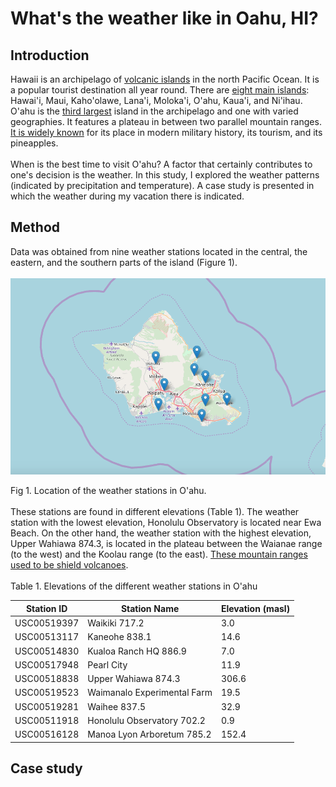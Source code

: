 # What's the weather like in Oahu, HI?

## Introduction
Hawaii is an archipelago of [volcanic islands](https://oceanservice.noaa.gov/facts/hawaii.html) in the north Pacific Ocean. It is a popular tourist destination all year round. There are [eight main islands](https://en.wikipedia.org/wiki/List_of_islands_of_Hawaii): Hawai'i, Maui, Kaho'olawe, Lana'i, Moloka'i, O'ahu, Kaua'i, and Ni'ihau. O'ahu is the [third largest](https://traveltips.usatoday.com/8-large-islands-hawaii-108082.html) island in the archipelago and one with varied geographies. It features a plateau in between two parallel mountain ranges. [It is widely known](https://www.britannica.com/place/Oahu) for its place in modern military history, its tourism, and its pineapples. 
<br><br>
When is the best time to visit O'ahu? A factor that certainly contributes to one's decision is the weather. In this study, I explored the weather patterns (indicated by precipitation and temperature). A case study is presented in which the weather during my vacation there is indicated.
## Method
Data was obtained from nine weather stations located in the central, the eastern, and the southern parts of the island (Figure 1).
<br><br>
![map_markers](https://github.com/rochiecuevas/climate_analysis/blob/master/Images/map_markers.png)

Fig 1. Location of the weather stations in O'ahu.
<br><br>
These stations are found in different elevations (Table 1). The weather station with the lowest elevation, Honolulu Observatory is located near Ewa Beach. On the other hand, the weather station with the highest elevation, Upper Wahiawa 874.3, is located in the plateau between the Waianae range (to the west) and the Koolau range (to the east). [These mountain ranges used to be shield volcanoes](https://www.gohawaii.com/islands/oahu/travel-info/maps).
<br><br>
Table 1. Elevations of the different weather stations in O'ahu

|Station ID|Station Name|Elevation (masl)|
|---|---|---|
|USC00519397|Waikiki 717.2|3.0|
|USC00513117|Kaneohe 838.1|14.6|
|USC00514830|Kualoa Ranch HQ 886.9|7.0|
|USC00517948|Pearl City|11.9|
|USC00518838|Upper Wahiawa 874.3|306.6|
|USC00519523|Waimanalo Experimental Farm|19.5|
|USC00519281| Waihee 837.5|32.9|
|USC00511918| Honolulu Observatory 702.2|0.9|
|USC00516128| Manoa Lyon Arboretum 785.2|152.4|

## Case study

